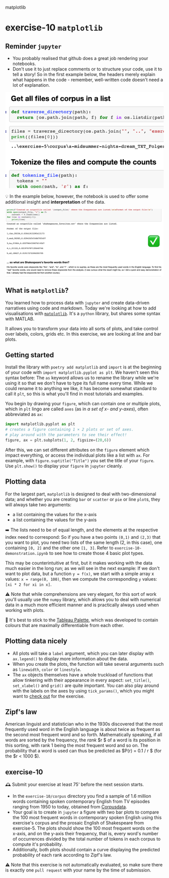  matplotlib

# exercise-10 `matplotlib`

## Reminder `jupyter`

* You probably realised that github does a great job rendering your notebooks.
* Don't use it to just replace comments or to structure your code, use it to tell a story! So in the first example below, the headers merely explain what happens in the code - remember, well-written code doesn't need a lot of explanation.

![bad_example](bad_example.png)



💡 In the example below, however, the notebook is used to offer some additional insight and **interpretation** of the data.

![good_example](good_example.png)

## What is `matplotlib`?

You learned how to process data with `jupyter` and create data-driven narratives using code and markdown. Today we're looking at how to add visualisations with [`matplotlib`](https://matplotlib.org/). It's a `python` library, but shares some syntax with MATLAB.

It allows you to transform your data into all sorts of plots, and take control over labels, colors, grids etc. In this exercise, we are looking at line and bar plots.

## Getting started

Install the library with `poetry add matplotlib` and `import` is at the beginning of your code with `import matplotlib.pyplot as plt`. We haven't seen this syntax before: The `as` keyword allows us to rename the library while we're using it so that we don't have to type its full name every time. While we could rename it to anything we like, it has become somewhat standard to call it `plt`, so this is what you'll find in most tutorials and examples.

You begin by drawing your `figure`, which can contain one or multiple plots, which in `plt` lingo are called `axes` (as in *a set of x- and y-axes*), often abbreviated as `ax`:

```python
import matplotlib.pyplot as plt
# creates a figure containing 1 × 2 plots or set of axes.
# play around with the parameters to see their effect!
figure, ax = plt.subplots(1, 2, figsize=(20,6))
```

After this, we can set different attributes on the `figure` element which impact everything, or access the individual plots like a list with `ax`. For example, with `figure.suptitle("Title")` you set the title of your `figure`. Use `plt.show()` to display your `figure` in `jupyter` cleanly.

## Plotting data

For the largest part, `matplotlib` is designed to deal with two-dimensional data; and whether you are creating `bar` or `scatter` or `pie` or line `plot`s, they will always take two arguments:

* a list containing the values for the x-axis
* a list containing the values for the y-axis

➡️ The lists need to be of equal length, and the elements at the respective index need to correspond: So if you have a two points `(0,1)` and `(2,3)` that you want to plot, you need two lists of the same length (2, in this case), one containing `[0, 2]` and the other one `[1, 3]`. Refer to `exercise-10-demonstration.ipynb` to see how to create those 4 basic plot types.

This may be counterintuitive at first, but it makes working with the data much easier in the long run; as we will see in the next example: If we don't want to plot data, but a function `y = f(x)`, we start with a simple array x values: `x = range(0, 100)`, then we compute the corresponding `y` values: `[xi * 2 for xi in x]`.

⚠️ Note that while comprehensions are very elegant, for this sort of work you'll usually use the `numpy` library, which allows you to deal with numerical data in a much more efficient manner and is practically always used when working with plots.

🎨 It's best to stick to the [Tableau Palette](https://matplotlib.org/stable/gallery/color/named_colors.html), which was developed to contain colours that are maximally differentiable from each other. 

## Plotting data nicely

* All plots will take a `label` argument, which you can later display with `ax.legend()` to display more information about the data.
* When you create the plots, the function will take several arguments such as `linewidth`, `color` or `linestyle`.
* The `ax` objects themselves have a whole truckload of functions that allow tinkering with their appearance in every aspect: `set_title()`, `set_xlabel()` and `grid()` are quite important. You can also play around with the labels on the axes by using `tick_params()`, which you might want to [check out](https://matplotlib.org/stable/api/_as_gen/matplotlib.pyplot.tick_params.html) for the exercise.

## Zipf's law

American linguist and statistician who in the 1930s discovered that the most frequently used word in the English language is about twice as frequent as the second most frequent word and so forth. Mathematically speaking, if all words are sorted by the frequency, the *rank* $r $ of a word is its position in this sorting, with rank 1 being the most frequent word and so on. The probability that a word is used can thus be predicted as $P(r) = 0.1 / r $ (for the $r < 1000 $).

## exercise-10

🕰 Submit your exercise at least 75' before the next session starts. 

* In the `exercise-10/corpus` directory you find a sample of 1.6 million words containing spoken contemporary English from TV episodes ranging from 1950 to today, obtained from [Corpusdata](https://www.corpusdata.org/formats.asp).
* Your goal is to create in `jupyter` a figure with two bar plots to compare the 100 most frequent words in contemporary spoken English using this exercise's corpus and the prosaic English of Shakespeare from exercise-5. The plots should show the 100 most frequent words on the x-axis, and on the y-axis their frequency, that is, every word's number of occurrences divided by the total number of tokens in each corpus to compute it's probability.
* Additionally, both plots should contain a curve displaying the predicted probability of each rank according to Zipf's law.

⚠️ Note that this exercise is not automatically evaluated, so make sure there is exactly one `pull request` with your name by the time of submission.

